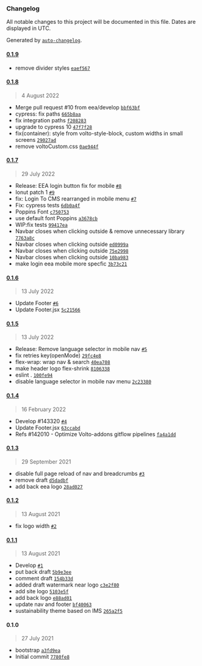### Changelog

All notable changes to this project will be documented in this file. Dates are displayed in UTC.

Generated by [`auto-changelog`](https://github.com/CookPete/auto-changelog).

#### [0.1.9](https://github.com/eea/volto-sustainability-theme/compare/0.1.8...0.1.9)

- remove divider styles [`eaef567`](https://github.com/eea/volto-sustainability-theme/commit/eaef567378103f2ec6d6584deecde1b114601ecc)

#### [0.1.8](https://github.com/eea/volto-sustainability-theme/compare/0.1.7...0.1.8)

> 4 August 2022

- Merge pull request #10 from eea/develop [`bbf63bf`](https://github.com/eea/volto-sustainability-theme/commit/bbf63bfe72e9d7e6f6a1bb5e06b96f852a6ce0e5)
- cypress: fix paths [`665b8aa`](https://github.com/eea/volto-sustainability-theme/commit/665b8aa22f8fba53b4c5c7a9f7302f9e0d7e7994)
- fix integration paths [`f208283`](https://github.com/eea/volto-sustainability-theme/commit/f208283a27d71cd62b5151a1a870e11160d504d4)
- upgrade to cypress 10 [`47f7f28`](https://github.com/eea/volto-sustainability-theme/commit/47f7f286602859e982e849c5d5a16d1ba83c703a)
- fix(container): style from volto-style-block, custom widths in small screens [`29027ad`](https://github.com/eea/volto-sustainability-theme/commit/29027adddd0aa13713a22cda7fe4f34d877b55df)
- remove voltoCustom.css [`0ae944f`](https://github.com/eea/volto-sustainability-theme/commit/0ae944fab8fe2ea91d83fdf0302fc7a512639315)

#### [0.1.7](https://github.com/eea/volto-sustainability-theme/compare/0.1.6...0.1.7)

> 29 July 2022

- Release: EEA login button fix for mobile [`#8`](https://github.com/eea/volto-sustainability-theme/pull/8)
- Ionut patch 1 [`#9`](https://github.com/eea/volto-sustainability-theme/pull/9)
- fix: Login To CMS rearranged in mobile menu [`#7`](https://github.com/eea/volto-sustainability-theme/pull/7)
- Fix: cypress tests [`6db0a4f`](https://github.com/eea/volto-sustainability-theme/commit/6db0a4fc830c4a84b593ade67968b88af4f61c52)
- Poppins Font [`c750753`](https://github.com/eea/volto-sustainability-theme/commit/c750753683e4a1edccc7318cb208749b54604e81)
- use default font Poppins [`a3678cb`](https://github.com/eea/volto-sustainability-theme/commit/a3678cb5a3633b6412c193e8cf2de8b6326ac714)
- WIP:fix tests [`99417ea`](https://github.com/eea/volto-sustainability-theme/commit/99417eab88aa2ebfa657fd96af18c666f59e0fca)
- Navbar closes when clicking outside & remove unnecessary library [`7763a8c`](https://github.com/eea/volto-sustainability-theme/commit/7763a8ccddf21489f9d7ff4219c0036c8ef98a57)
- Navbar closes when clicking outside [`ed0999a`](https://github.com/eea/volto-sustainability-theme/commit/ed0999a2729af64d94bdd6cfdc53daddc23b6a39)
- Navbar closes when clicking outside [`75e2998`](https://github.com/eea/volto-sustainability-theme/commit/75e299856f4bc9532eeb139804a4c8f657a76a71)
- Navbar closes when clicking outside [`10ba983`](https://github.com/eea/volto-sustainability-theme/commit/10ba9832f36125688e5c431021ea67eb7f450a70)
- make login eea mobile more specfic [`3b73c21`](https://github.com/eea/volto-sustainability-theme/commit/3b73c215bd1812d2e237229763dd280697a087c2)

#### [0.1.6](https://github.com/eea/volto-sustainability-theme/compare/0.1.5...0.1.6)

> 13 July 2022

- Update Footer [`#6`](https://github.com/eea/volto-sustainability-theme/pull/6)
- Update Footer.jsx [`5c21566`](https://github.com/eea/volto-sustainability-theme/commit/5c2156647ddb2e5ce1d112fb16b986440729adfe)

#### [0.1.5](https://github.com/eea/volto-sustainability-theme/compare/0.1.4...0.1.5)

> 13 July 2022

- Release: Remove language selector in mobile nav [`#5`](https://github.com/eea/volto-sustainability-theme/pull/5)
- fix retries key(openMode) [`29fc4e8`](https://github.com/eea/volto-sustainability-theme/commit/29fc4e8351ad68a29838cbe0525959f4e375f0b0)
- flex-wrap: wrap nav & search [`40ea708`](https://github.com/eea/volto-sustainability-theme/commit/40ea708a1ae5a0445ed314b16da79bf73033c58e)
- make header logo flex-shrink [`8106338`](https://github.com/eea/volto-sustainability-theme/commit/810633871b332cd6e82b685333db9c79170b3ce9)
- eslint . [`100fe94`](https://github.com/eea/volto-sustainability-theme/commit/100fe94daf7d0fab4b6baa3436619f3ee49653b2)
- disable language selector in mobile nav menu [`2c23380`](https://github.com/eea/volto-sustainability-theme/commit/2c23380239730478b60898cb1f9a88479c33d629)

#### [0.1.4](https://github.com/eea/volto-sustainability-theme/compare/0.1.3...0.1.4)

> 16 February 2022

- Develop #143320 [`#4`](https://github.com/eea/volto-sustainability-theme/pull/4)
- Update Footer.jsx [`63ccabd`](https://github.com/eea/volto-sustainability-theme/commit/63ccabd6a23ff9055027d8120a4045081eaa536b)
- Refs #142010 - Optimize Volto-addons gitflow pipelines [`fa4a1dd`](https://github.com/eea/volto-sustainability-theme/commit/fa4a1ddacbc5d5506a3d96e3a4d61fa2fa296a2c)

#### [0.1.3](https://github.com/eea/volto-sustainability-theme/compare/0.1.2...0.1.3)

> 29 September 2021

- disable full page reload of nav and breadcrumbs [`#3`](https://github.com/eea/volto-sustainability-theme/pull/3)
- remove draft [`d5dadbf`](https://github.com/eea/volto-sustainability-theme/commit/d5dadbfc3f65a9c58783ca667a53cd4454a713ef)
- add back eea logo [`28ad027`](https://github.com/eea/volto-sustainability-theme/commit/28ad0271a491c86262b53de87cd453cdc11fe5a3)

#### [0.1.2](https://github.com/eea/volto-sustainability-theme/compare/0.1.1...0.1.2)

> 13 August 2021

- fix logo width [`#2`](https://github.com/eea/volto-sustainability-theme/pull/2)

#### [0.1.1](https://github.com/eea/volto-sustainability-theme/compare/0.1.0...0.1.1)

> 13 August 2021

- Develop [`#1`](https://github.com/eea/volto-sustainability-theme/pull/1)
- put back draft [`5b9e3ee`](https://github.com/eea/volto-sustainability-theme/commit/5b9e3ee0daa589315df996369a97c384bb0579ee)
- comment draft [`154b33d`](https://github.com/eea/volto-sustainability-theme/commit/154b33df03b879b24c3cb6783411508d7e23cc64)
- added draft watermark near logo [`c3e2f80`](https://github.com/eea/volto-sustainability-theme/commit/c3e2f80e641ca807f3195606d151d17048f021df)
- add site logo [`5103e5f`](https://github.com/eea/volto-sustainability-theme/commit/5103e5fb0222989b228339dbb3476bde85028e9e)
- add back logo [`e88ad01`](https://github.com/eea/volto-sustainability-theme/commit/e88ad014c41516b0b05c7e691b3e3147dae50376)
- update nav and footer [`bf40063`](https://github.com/eea/volto-sustainability-theme/commit/bf40063ed8f6d0ae0549d3e3c83df808e73c990b)
- sustainability theme based on IMS [`265a2f5`](https://github.com/eea/volto-sustainability-theme/commit/265a2f5d3a55a37139030cc08f791f71fc36a8f5)

#### 0.1.0

> 27 July 2021

- bootstrap [`a3fd9ea`](https://github.com/eea/volto-sustainability-theme/commit/a3fd9eac5a83d2bf756934052daf3ed96f6ab17b)
- Initial commit [`7780fe8`](https://github.com/eea/volto-sustainability-theme/commit/7780fe8169e10643fb794d5fecc4ead1bf9e5f0f)
